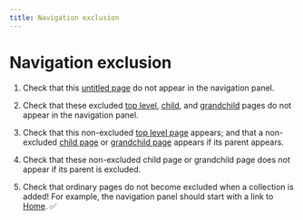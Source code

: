 ```yaml
---
title: Navigation exclusion
---
```


# Navigation exclusion

1.  Check that this [untitled page](untitled.html) do not appear in the navigation panel.

1.  Check that these excluded [top level](excluded.html),
    [child](excluded-child.html), and
    [grandchild](excluded-grandchild.html) pages do not appear in the navigation panel.

1.  Check that this non-excluded [top level page](non-excluded.html) appears;
    and that a non-excluded [child page](non-excluded-child.html) or 
    [grandchild page](non-excluded-grandchild.html) appears if its parent appears.

1.  Check that these non-excluded child page or grandchild page does not appear if its parent is excluded.

1.  Check that ordinary pages do not become excluded when a collection is added!
    For example, the navigation panel should start with a link to [Home](/). ✅
